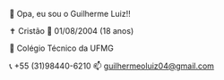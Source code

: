 🤖 Opa, eu sou o Guilherme Luiz!!

✝ Cristão
📅 01/08/2004 (18 anos)


🏫 Colégio Técnico da UFMG


📞 +55 (31)98440-6210
📫 guilhermeoluiz04@gmail.com
